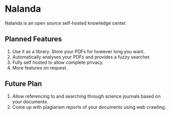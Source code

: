 # Nalanda

Nalanda is an open source self-hosted knowledge center.

## Planned Features
1. Use it as a library. Store your PDFs for however long you want.
2. Automatically analyses your PDFs and provides a fuzzy searcher.
3. Fully self hosted to allow complete privacy.
4. More features on request.

## Future Plan
1. Allow referencing to and searching through science journals based on your documents.
2. Come up with plagiarism reports of your documents using web crawling.